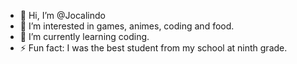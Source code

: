- 👋 Hi, I’m @Jocalindo
- 👀 I’m interested in games, animes, coding and food.
- 🌱 I’m currently learning coding.
- ⚡ Fun fact: I was the best student from my school at ninth grade.
